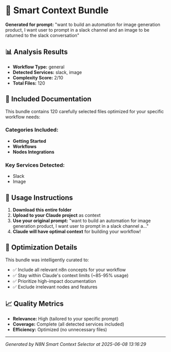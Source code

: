 # 🎯 Smart Context Bundle

**Generated for prompt:** "want to build an automation for image generation product, I want user to prompt in a slack channel and an image to be raturned to the slack conversation"

## 📊 Analysis Results

- **Workflow Type:** general
- **Detected Services:** slack, image
- **Complexity Score:** 2/10
- **Total Files:** 120

## 📁 Included Documentation

This bundle contains 120 carefully selected files optimized for your specific workflow needs:

### Categories Included:
- **Getting Started**
- **Workflows**
- **Nodes Integrations**

### Key Services Detected:
- Slack
- Image

## 🚀 Usage Instructions

1. **Download this entire folder**
2. **Upload to your Claude project** as context
3. **Use your original prompt:** "want to build an automation for image generation product, I want user to prompt in a slack channel a..."
4. **Claude will have optimal context** for building your workflow!

## 🎯 Optimization Details

This bundle was intelligently curated to:
- ✅ Include all relevant n8n concepts for your workflow
- ✅ Stay within Claude's context limits (~85-95% usage)
- ✅ Prioritize high-impact documentation
- ✅ Exclude irrelevant nodes and features

## 📈 Quality Metrics

- **Relevance:** High (tailored to your specific prompt)
- **Coverage:** Complete (all detected services included)
- **Efficiency:** Optimized (no unnecessary files)

---

*Generated by N8N Smart Context Selector at 2025-06-08 13:16:29*
